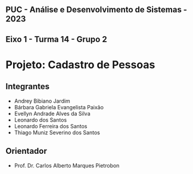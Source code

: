 ## PUC - Análise e Desenvolvimento de Sistemas - 2023
## Eixo 1 - Turma 14 - Grupo 2

# Projeto: Cadastro de Pessoas 

## Integrantes

* Andrey Bibiano Jardim
* Bárbara Gabriela Evangelista Paixão
* Evellyn Andrade Alves da Silva
* Leonardo dos Santos
* Leonardo Ferreira dos Santos
* Thiago Muniz Severino dos Santos

## Orientador

* Prof. Dr. Carlos Alberto Marques Pietrobon
